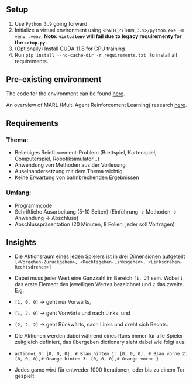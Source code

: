 ## Setup

1. Use `Python 3.9` going forward.
2. Initialize a virtual environment using `<PATH_PYTHON_3.9>/python.exe -m venv .venv`. **Note: `virtualenv` will fail due to legacy requirementy for the `setup.py`.**
3. (Optionally) Install [CUDA 11.8](https://developer.nvidia.com/cuda-11-8-0-download-archive?target_os=Windows&target_arch=x86_64&target_version=11&target_type=exe_local) for GPU training
4. Run `pip install --no-cache-dir -r requirements.txt ` to install all requirements.

## Pre-existing environment

The code for the environment can be found [here](https://github.com/bryanoliveira/soccer-twos-env).

An overview of MARL (Multi Agent Reinforcement Learning) research [here](https://github.com/LantaoYu/MARL-Papers).

## Requirements

### Thema:

- Beliebiges Reinforcement-Problem (Brettspiel, Kartenspiel, Computerspiel,
  Robotiksimulator...)
- Anwendung von Methoden aus der Vorlesung
- Auseinandersetzung mit dem Thema wichtig
- Keine Erwartung von bahnbrechenden Ergebnissen

### Umfang:

- Programmcode
- Schriftliche Ausarbeitung (5-10 Seiten) (Einführung -> Methoden -> Anwendung -> Abschluss)
- Abschlusspräsentation (20 Minuten, 8 Folien, jeder soll Vortragen)

## Insights

- Die Aktionsraum eines jeden Spielers ist in drei Dimensionen aufgeteilt `[<Vorgehen-Zurückgehen>, <Rechtsgehen-Linksgehen>, <Linksdrehen-Rechtsdrehen>]`
- Dabei muss jeder Wert eine Ganzzahl im Bereich `[1, 2]` sein.
  Wobei `1` das erste Element des jeweiligen Wertes bezeichnet und `2` das zweite. E.g.

- `[1, 0, 0]` -> geht nur Vorwärts,

- `[1, 2, 0]` -> geht Vorwärts und nach Links. und

- `[2, 2, 2]` -> geht Rückwärts, nach Links und dreht sich Rechts.

- Die Aktionen werden dabei während eines Runs immer für alle Spieler zeitgleich definiert, das übergeben dictionary sieht dabei wie folgt aus:

- `action={
    0: [0, 0, 0], # Blau hinten
    1: [0, 0, 0], # Blau vorne
    2: [0, 0, 0],# Orange hinten
    3: [0, 0, 0],# Orange vorne
}`

- Jedes game wird für entweder 1000 Iterationen, oder bis zu einem Tor gespielt
